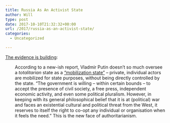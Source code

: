```yaml
---
title: Russia As An Activist State
author: Will
type: post
date: 2017-10-10T21:32:32+00:00
url: /2017/russia-as-an-activist-state/
categories:
  - Uncategorized

---
```

[The evidence is building][1]:

<p style="padding-left: 30px;">
  According to a new-ish report, Vladmir Putin doesn’t so much oversee a<em> totalitarian</em> state as a <a href="http://www.ecfr.eu/publications/summary/controlling_chaos_how_russia_manages_its_political_war_in_europe">“mobilization state”</a> – private, individual actors are mobilized for state purposes, without being directly controlled by the state. “The government is willing – within certain bounds – to accept the presence of civil society, a free press, independent economic activity, and even some political pluralism. However, in keeping with its general philosophical belief that it is at (political) war and faces an existential cultural and political threat from the West, it reserves to itself the right to co-opt any individual or organisation when it feels the need.” This is the new face of authoritarianism.
</p>

 [1]: https://hapgood.us/2017/09/20/traces-newsletter-23-the-mobilization-state/